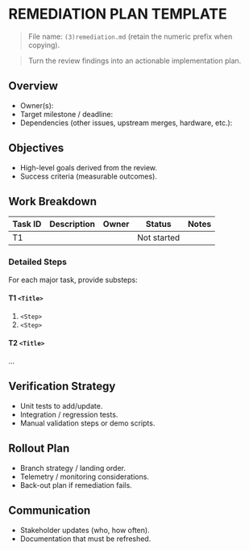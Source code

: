 # REMEDIATION PLAN TEMPLATE

> File name: `(3)remediation.md` (retain the numeric prefix when copying).

> Turn the review findings into an actionable implementation plan.

## Overview
- Owner(s):
- Target milestone / deadline:
- Dependencies (other issues, upstream merges, hardware, etc.):

## Objectives
- High-level goals derived from the review.
- Success criteria (measurable outcomes).

## Work Breakdown
| Task ID | Description | Owner | Status | Notes |
| --- | --- | --- | --- | --- |
| T1 |  |  | Not started |  |

### Detailed Steps
For each major task, provide substeps:

#### T1 `<Title>`
1. `<Step>`
2. `<Step>`

#### T2 `<Title>`
...

## Verification Strategy
- Unit tests to add/update.
- Integration / regression tests.
- Manual validation steps or demo scripts.

## Rollout Plan
- Branch strategy / landing order.
- Telemetry / monitoring considerations.
- Back-out plan if remediation fails.

## Communication
- Stakeholder updates (who, how often).
- Documentation that must be refreshed.
